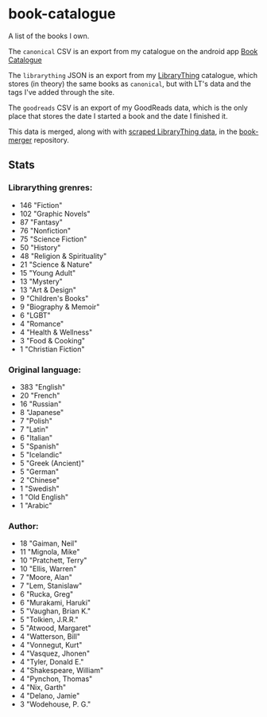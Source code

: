 book-catalogue
==============

A list of the books I own.

The `canonical` CSV is an export from my catalogue on the android app [Book Catalogue](https://play.google.com/store/apps/details?id=com.eleybourn.bookcatalogue&hl=en)

The `librarything` JSON is an export from my [LibraryThing](https://www.librarything.com/catalog/tripofmice) catalogue, which stores (in theory) the same books as `canonical`, but with LT's data and the tags I've added through the site.

The `goodreads` CSV is an export of my GoodReads data, which is the only place that stores the date I started a book and the date I finished it.

This data is merged, along with with [scraped LibraryThing data](https://github.com/mouse-reeve/book-scraper), in the [book-merger](https://github.com/mouse-reeve/book-merger) repository.

## Stats
### Librarything grenres:
- 146 "Fiction"
- 102 "Graphic Novels"
- 87 "Fantasy"
- 76 "Nonfiction"
- 75 "Science Fiction"
- 50 "History"
- 48 "Religion & Spirituality"
- 21 "Science & Nature"
- 15 "Young Adult"
- 13 "Mystery"
- 13 "Art & Design"
- 9 "Children's Books"
- 9 "Biography & Memoir"
- 6 "LGBT"
- 4 "Romance"
- 4 "Health & Wellness"
- 3 "Food & Cooking"
- 1 "Christian Fiction"

### Original language:
- 383 "English"
- 20 "French"
- 16 "Russian"
- 8 "Japanese"
- 7 "Polish"
- 7 "Latin"
- 6 "Italian"
- 5 "Spanish"
- 5 "Icelandic"
- 5 "Greek (Ancient)"
- 5 "German"
- 2 "Chinese"
- 1 "Swedish"
- 1 "Old English"
- 1 "Arabic"

### Author:
- 18 "Gaiman, Neil"
- 11 "Mignola, Mike"
- 10 "Pratchett, Terry"
- 10 "Ellis, Warren"
- 7 "Moore, Alan"
- 7 "Lem, Stanislaw"
- 6 "Rucka, Greg"
- 6 "Murakami, Haruki"
- 5 "Vaughan, Brian K."
- 5 "Tolkien, J.R.R."
- 5 "Atwood, Margaret"
- 4 "Watterson, Bill"
- 4 "Vonnegut, Kurt"
- 4 "Vasquez, Jhonen"
- 4 "Tyler, Donald E."
- 4 "Shakespeare, William"
- 4 "Pynchon, Thomas"
- 4 "Nix, Garth"
- 4 "Delano, Jamie"
- 3 "Wodehouse, P. G."


